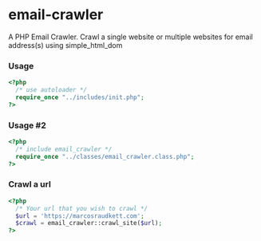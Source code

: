 # email-crawler
A PHP Email Crawler. Crawl a single website or multiple websites for email address(s) using simple_html_dom

### Usage
```php
<?php
  /* use autoloader */
  require_once "../includes/init.php";
?>
```

### Usage #2
```php
<?php
  /* include email_crawler */
  require_once "../classes/email_crawler.class.php";
?>
```

### Crawl a url
```php
<?php
  /* Your url that you wish to crawl */
  $url = 'https://marcosraudkett.com';
  $crawl = email_crawler::crawl_site($url);
?>
```
